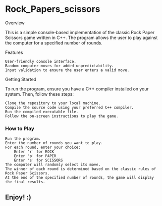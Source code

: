 # Rock_Papers_scissors


Overview

This is a simple console-based implementation of the classic Rock Paper Scissors game written in C++. The program allows the user to play against the computer for a specified number of rounds.

Features

    User-friendly console interface.
    Random computer moves for added unpredictability.
    Input validation to ensure the user enters a valid move.



Getting Started

To run the program, ensure you have a C++ compiler installed on your system. Then, follow these steps:
    
    Clone the repository to your local machine.
    Compile the source code using your preferred C++ compiler.
    Run the compiled executable file.
    Follow the on-screen instructions to play the game.

### How to Play
    
    Run the program.
    Enter the number of rounds you want to play.
    For each round, enter your choice:
        Enter 'r' for ROCK
        Enter 'p' for PAPER
        Enter 's' for SCISSORS
    The computer will randomly select its move.
    The winner of each round is determined based on the classic rules of Rock Paper Scissors.
    At the end of the specified number of rounds, the game will display the final results.


## Enjoy! :)
